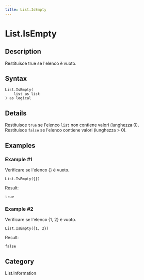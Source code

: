 ```yaml
---
title: List.IsEmpty
---
```


# List.IsEmpty


## Description

Restituisce true se l&#39;elenco è vuoto.


## Syntax

```powerquery
List.IsEmpty(
    list as list
) as logical
```


## Details

Restituisce <code>true</code> se l'elenco <code>list</code> non contiene valori (lunghezza 0). Restituisce <code>false</code> se l'elenco contiene valori (lunghezza > 0).


## Examples

### Example #1 
Verificare se l&#39;elenco \{} è vuoto.
```powerquery
List.IsEmpty({})
```

Result: 
```powerquery
true
```


### Example #2 
Verificare se l&#39;elenco \{1, 2} è vuoto.
```powerquery
List.IsEmpty({1, 2})
```

Result: 
```powerquery
false
```




## Category
List.Information
